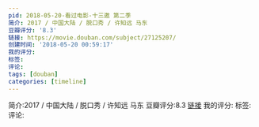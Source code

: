 ```yaml
---
pid: 2018-05-20-看过电影-十三邀 第二季
简介: 2017 / 中国大陆 / 脱口秀 / 许知远 马东
豆瓣评分: '8.3'
链接: https://movie.douban.com/subject/27125207/
创建时间: '2018-05-20 00:59:17'
我的评分:
标签:
评论:
tags: [douban]
categories: [timeline]
---
```

简介:2017 / 中国大陆 / 脱口秀 / 许知远 马东
豆瓣评分:8.3
[链接](https://movie.douban.com/subject/27125207/)
我的评分:
标签:
评论:
